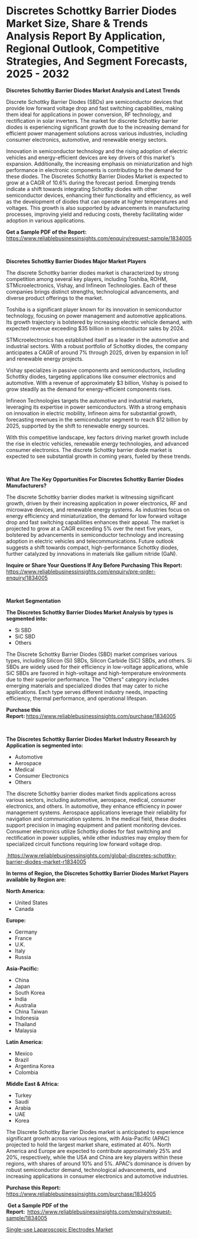 <p><h1>Discretes Schottky Barrier Diodes Market Size, Share & Trends Analysis Report By Application, Regional Outlook, Competitive Strategies, And Segment Forecasts, 2025 - 2032</h1></p><p><strong>Discretes Schottky Barrier Diodes Market Analysis and Latest Trends</strong></p>
<p><p>Discrete Schottky Barrier Diodes (SBDs) are semiconductor devices that provide low forward voltage drop and fast switching capabilities, making them ideal for applications in power conversion, RF technology, and rectification in solar inverters. The market for discrete Schottky barrier diodes is experiencing significant growth due to the increasing demand for efficient power management solutions across various industries, including consumer electronics, automotive, and renewable energy sectors.</p><p>Innovation in semiconductor technology and the rising adoption of electric vehicles and energy-efficient devices are key drivers of this market's expansion. Additionally, the increasing emphasis on miniaturization and high performance in electronic components is contributing to the demand for these diodes. The Discretes Schottky Barrier Diodes Market is expected to grow at a CAGR of 10.6% during the forecast period. Emerging trends indicate a shift towards integrating Schottky diodes with other semiconductor devices, enhancing their functionality and efficiency, as well as the development of diodes that can operate at higher temperatures and voltages. This growth is also supported by advancements in manufacturing processes, improving yield and reducing costs, thereby facilitating wider adoption in various applications.</p></p>
<p><strong>Get a Sample PDF of the Report:&nbsp;</strong> <a href="https://www.reliablebusinessinsights.com/enquiry/request-sample/1834005?utm_campaign=3030&utm_medium=2&utm_source=Github&utm_content=ia&utm_term=26032025&utm_id=discretes-schottky-barrier-diodes">https://www.reliablebusinessinsights.com/enquiry/request-sample/1834005</a></p>
<p>&nbsp;</p>
<p><strong>Discretes Schottky Barrier Diodes Major Market Players</strong></p>
<p><p>The discrete Schottky barrier diodes market is characterized by strong competition among several key players, including Toshiba, ROHM, STMicroelectronics, Vishay, and Infineon Technologies. Each of these companies brings distinct strengths, technological advancements, and diverse product offerings to the market.</p><p>Toshiba is a significant player known for its innovation in semiconductor technology, focusing on power management and automotive applications. Its growth trajectory is bolstered by increasing electric vehicle demand, with expected revenue exceeding $35 billion in semiconductor sales by 2024.</p><p>STMicroelectronics has established itself as a leader in the automotive and industrial sectors. With a robust portfolio of Schottky diodes, the company anticipates a CAGR of around 7% through 2025, driven by expansion in IoT and renewable energy projects.</p><p>Vishay specializes in passive components and semiconductors, including Schottky diodes, targeting applications like consumer electronics and automotive. With a revenue of approximately $3 billion, Vishay is poised to grow steadily as the demand for energy-efficient components rises.</p><p>Infineon Technologies targets the automotive and industrial markets, leveraging its expertise in power semiconductors. With a strong emphasis on innovation in electric mobility, Infineon aims for substantial growth, forecasting revenues in the semiconductor segment to reach $12 billion by 2025, supported by the shift to renewable energy sources.</p><p>With this competitive landscape, key factors driving market growth include the rise in electric vehicles, renewable energy technologies, and advanced consumer electronics. The discrete Schottky barrier diode market is expected to see substantial growth in coming years, fueled by these trends.</p></p>
<p>&nbsp;</p>
<p><strong>What Are The Key Opportunities For Discretes Schottky Barrier Diodes Manufacturers?</strong></p>
<p><p>The discrete Schottky barrier diodes market is witnessing significant growth, driven by their increasing application in power electronics, RF and microwave devices, and renewable energy systems. As industries focus on energy efficiency and miniaturization, the demand for low forward voltage drop and fast switching capabilities enhances their appeal. The market is projected to grow at a CAGR exceeding 5% over the next five years, bolstered by advancements in semiconductor technology and increasing adoption in electric vehicles and telecommunications. Future outlook suggests a shift towards compact, high-performance Schottky diodes, further catalyzed by innovations in materials like gallium nitride (GaN).</p></p>
<p><strong>Inquire or Share Your Questions If Any Before Purchasing This Report:</strong> <a href="https://www.reliablebusinessinsights.com/enquiry/pre-order-enquiry/1834005?utm_campaign=3030&utm_medium=2&utm_source=Github&utm_content=ia&utm_term=26032025&utm_id=discretes-schottky-barrier-diodes">https://www.reliablebusinessinsights.com/enquiry/pre-order-enquiry/1834005</a></p>
<p>&nbsp;</p>
<p><strong>Market Segmentation</strong></p>
<p><strong>The Discretes Schottky Barrier Diodes Market Analysis by types is segmented into:</strong></p>
<p><ul><li>Si SBD</li><li>SiC SBD</li><li>Others</li></ul></p>
<p><p>The Discrete Schottky Barrier Diodes (SBD) market comprises various types, including Silicon (Si) SBDs, Silicon Carbide (SiC) SBDs, and others. Si SBDs are widely used for their efficiency in low-voltage applications, while SiC SBDs are favored in high-voltage and high-temperature environments due to their superior performance. The "Others" category includes emerging materials and specialized diodes that may cater to niche applications. Each type serves different industry needs, impacting efficiency, thermal performance, and operational lifespan.</p></p>
<p><strong>Purchase this Report:&nbsp;</strong><a href="https://www.reliablebusinessinsights.com/purchase/1834005?utm_campaign=3030&utm_medium=2&utm_source=Github&utm_content=ia&utm_term=26032025&utm_id=discretes-schottky-barrier-diodes">https://www.reliablebusinessinsights.com/purchase/1834005</a></p>
<p>&nbsp;</p>
<p><strong>The Discretes Schottky Barrier Diodes Market Industry Research by Application is segmented into:</strong></p>
<p><ul><li>Automotive</li><li>Aerospace</li><li>Medical</li><li>Consumer Electronics</li><li>Others</li></ul></p>
<p><p>The discrete Schottky barrier diodes market finds applications across various sectors, including automotive, aerospace, medical, consumer electronics, and others. In automotive, they enhance efficiency in power management systems. Aerospace applications leverage their reliability for navigation and communication systems. In the medical field, these diodes support precision in imaging equipment and patient monitoring devices. Consumer electronics utilize Schottky diodes for fast switching and rectification in power supplies, while other industries may employ them for specialized circuit functions requiring low forward voltage drop.</p></p>
<p><a href="https://www.reliablebusinessinsights.com/global-discretes-schottky-barrier-diodes-market-r1834005?utm_campaign=3030&utm_medium=2&utm_source=Github&utm_content=ia&utm_term=26032025&utm_id=discretes-schottky-barrier-diodes">&nbsp;https://www.reliablebusinessinsights.com/global-discretes-schottky-barrier-diodes-market-r1834005</a></p>
<p><strong>In terms of Region, the Discretes Schottky Barrier Diodes Market Players available by Region are:</strong></p>
<p>
    <p> <strong> North America: </strong>
        <ul>
            <li>United States</li>
            <li>Canada</li>
        </ul>
        </p> 
    <p> <strong> Europe: </strong>
        <ul>
            <li>Germany</li>
            <li>France</li>
            <li>U.K.</li>
            <li>Italy</li>
            <li>Russia</li>
        </ul>
        </p> 
    <p> <strong> Asia-Pacific: </strong>
        <ul>
            <li>China</li>
            <li>Japan</li>
            <li>South Korea</li>
            <li>India</li>
            <li>Australia</li>
            <li>China Taiwan</li>
            <li>Indonesia</li>
            <li>Thailand</li>
            <li>Malaysia</li>
        </ul>
        </p> 
    <p> <strong> Latin America: </strong>
        <ul>
            <li>Mexico</li>
            <li>Brazil</li>
            <li>Argentina Korea</li>
            <li>Colombia</li>
        </ul>
        </p> 
    <p> <strong> Middle East & Africa: </strong>
        <ul>
            <li>Turkey</li>
            <li>Saudi</li>
            <li>Arabia</li>
            <li>UAE</li>
            <li>Korea</li>
        </ul>
    </p>
    </p>
<p><p>The Discrete Schottky Barrier Diodes market is anticipated to experience significant growth across various regions, with Asia-Pacific (APAC) projected to hold the largest market share, estimated at 40%. North America and Europe are expected to contribute approximately 25% and 20%, respectively, while the USA and China are key players within these regions, with shares of around 10% and 5%. APAC’s dominance is driven by robust semiconductor demand, technological advancements, and increasing applications in consumer electronics and automotive industries.</p></p>
<p><strong>Purchase this Report: </strong><a href="https://www.reliablebusinessinsights.com/purchase/1834005?utm_campaign=3030&utm_medium=2&utm_source=Github&utm_content=ia&utm_term=26032025&utm_id=discretes-schottky-barrier-diodes">https://www.reliablebusinessinsights.com/purchase/1834005</a></p>
<p>&nbsp;<strong>Get a Sample PDF of the Report:&nbsp;&nbsp;</strong><a href="https://www.reliablebusinessinsights.com/enquiry/request-sample/1834005?utm_campaign=3030&utm_medium=2&utm_source=Github&utm_content=ia&utm_term=26032025&utm_id=discretes-schottky-barrier-diodes">https://www.reliablebusinessinsights.com/enquiry/request-sample/1834005</a></p>
<p><strong></strong></p>
<p><p><a href="https://github.com/salodipura00/Market-Research-Report-List-1/blob/main/single-use-laparoscopic-electrodes-market.md?utm_campaign=3030&utm_medium=2&utm_source=Github&utm_content=ia&utm_term=26032025&utm_id=discretes-schottky-barrier-diodes">Single-use Laparoscopic Electrodes Market</a></p></p>